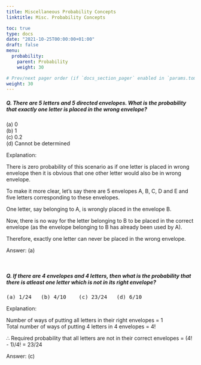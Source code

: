 ```yaml
---
title: Miscellaneous Probability Concepts
linktitle: Misc. Probability Concepts

toc: true
type: docs
date: "2021-10-25T00:00:00+01:00"
draft: false
menu:
  probability:
    parent: Probability
    weight: 30

# Prev/next pager order (if `docs_section_pager` enabled in `params.toml`)
weight: 30
---
```


##### Q. There are 5 letters and 5 directed envelopes. What is the probability that exactly one letter is placed in the wrong envelope?
(a) 0 <br>
(b) 1 <br>
(c) 0.2 <br>
(d) Cannot be determined

Explanation:<br>
<div class="Exp">

There is zero probability of this scenario as if one letter is placed in wrong envelope then it is obvious that one other letter would also be in wrong envelope.

To make it more clear, let’s say there are 5 envelopes A, B, C, D and E and five letters corresponding to these envelopes.

One letter, say belonging to A, is wrongly placed in the envelope B.

Now, there is no way for the letter belonging to B to be placed in the correct envelope (as the envelope belonging to B has already been used by A).

Therefore, exactly one letter can never be placed in the wrong envelope.

Answer: (a)
</div> <br>

##### Q. If there are 4 envelopes and 4 letters, then what is the probability that there is atleast one letter which is not in its right envelope?
<pre>(a) 1/24   (b) 4/10    (c) 23/24   (d) 6/10</pre>

Explanation:<br>
<div class="Exp">

Number of ways of putting all letters in their right envelopes = 1 <br>
Total number of ways of putting 4 letters in 4 envelopes = 4!

∴ Required probability that all letters are not in their correct envelopes = (4! - 1)/4! = 23/24

Answer: (c)
</div> <br>

